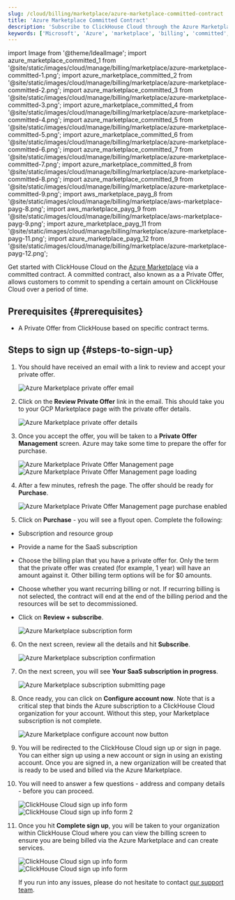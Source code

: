 ```yaml
---
slug: /cloud/billing/marketplace/azure-marketplace-committed-contract
title: 'Azure Marketplace Committed Contract'
description: 'Subscribe to ClickHouse Cloud through the Azure Marketplace (Committed Contract)'
keywords: ['Microsoft', 'Azure', 'marketplace', 'billing', 'committed', 'committed contract']
---
```


import Image from '@theme/IdealImage';
import azure_marketplace_committed_1 from '@site/static/images/cloud/manage/billing/marketplace/azure-marketplace-committed-1.png';
import azure_marketplace_committed_2 from '@site/static/images/cloud/manage/billing/marketplace/azure-marketplace-committed-2.png';
import azure_marketplace_committed_3 from '@site/static/images/cloud/manage/billing/marketplace/azure-marketplace-committed-3.png';
import azure_marketplace_committed_4 from '@site/static/images/cloud/manage/billing/marketplace/azure-marketplace-committed-4.png';
import azure_marketplace_committed_5 from '@site/static/images/cloud/manage/billing/marketplace/azure-marketplace-committed-5.png';
import azure_marketplace_committed_6 from '@site/static/images/cloud/manage/billing/marketplace/azure-marketplace-committed-6.png';
import azure_marketplace_committed_7 from '@site/static/images/cloud/manage/billing/marketplace/azure-marketplace-committed-7.png';
import azure_marketplace_committed_8 from '@site/static/images/cloud/manage/billing/marketplace/azure-marketplace-committed-8.png';
import azure_marketplace_committed_9 from '@site/static/images/cloud/manage/billing/marketplace/azure-marketplace-committed-9.png';
import aws_marketplace_payg_8 from '@site/static/images/cloud/manage/billing/marketplace/aws-marketplace-payg-8.png';
import aws_marketplace_payg_9 from '@site/static/images/cloud/manage/billing/marketplace/aws-marketplace-payg-9.png';
import azure_marketplace_payg_11 from '@site/static/images/cloud/manage/billing/marketplace/azure-marketplace-payg-11.png';
import azure_marketplace_payg_12 from '@site/static/images/cloud/manage/billing/marketplace/azure-marketplace-payg-12.png';

Get started with ClickHouse Cloud on the [Azure Marketplace](https://azuremarketplace.microsoft.com/en-us/marketplace/apps) via a committed contract. A committed contract, also known as a a Private Offer, allows customers to commit to spending a certain amount on ClickHouse Cloud over a period of time.

## Prerequisites {#prerequisites}

- A Private Offer from ClickHouse based on specific contract terms.

## Steps to sign up {#steps-to-sign-up}

1. You should have received an email with a link to review and accept your private offer.

    <Image img={azure_marketplace_committed_1} size="md" alt="Azure Marketplace private offer email" border/>

2. Click on the **Review Private Offer** link in the email. This should take you to your GCP Marketplace page with the private offer details.

    <Image img={azure_marketplace_committed_2} size="md" alt="Azure Marketplace private offer details" border/>

3. Once you accept the offer, you will be taken to a **Private Offer Management** screen. Azure may take some time to prepare the offer for purchase.

    <Image img={azure_marketplace_committed_3} size="md" alt="Azure Marketplace Private Offer Management page" border/>

    <Image img={azure_marketplace_committed_4} size="md" alt="Azure Marketplace Private Offer Management page loading" border/>

4. After a few minutes, refresh the page. The offer should be ready for **Purchase**.

    <Image img={azure_marketplace_committed_5} size="md" alt="Azure Marketplace Private Offer Management page purchase enabled" border/>

5. Click on **Purchase** - you will see a flyout open. Complete the following:

- Subscription and resource group
- Provide a name for the SaaS subscription
- Choose the billing plan that you have a private offer for. Only the term that the private offer was created (for example, 1 year) will have an amount against it. Other billing term options will be for $0 amounts.
- Choose whether you want recurring billing or not. If recurring billing is not selected, the contract will end at the end of the billing period and the resources will be set to decommissioned.
- Click on **Review + subscribe**.

    <Image img={azure_marketplace_committed_6} size="md" alt="Azure Marketplace subscription form" border/>

6. On the next screen, review all the details and hit **Subscribe**.

    <Image img={azure_marketplace_committed_7} size="md" alt="Azure Marketplace subscription confirmation" border/>

7. On the next screen, you will see **Your SaaS subscription in progress**.

    <Image img={azure_marketplace_committed_8} size="md" alt="Azure Marketplace subscription submitting page" border/>

8. Once ready, you can click on **Configure account now**. Note that is a critical step that binds the Azure subscription to a ClickHouse Cloud organization for your account. Without this step, your Marketplace subscription is not complete.

    <Image img={azure_marketplace_committed_9} size="md" alt="Azure Marketplace configure account now button" border/>

9. You will be redirected to the ClickHouse Cloud sign up or sign in page. You can either sign up using a new account or sign in using an existing account. Once you are signed in, a new organization will be created that is ready to be used and billed via the Azure Marketplace.

10. You will need to answer a few questions - address and company details - before you can proceed.

    <Image img={aws_marketplace_payg_8} size="md" alt="ClickHouse Cloud sign up info form" border/>

    <Image img={aws_marketplace_payg_9} size="md" alt="ClickHouse Cloud sign up info form 2" border/>

11. Once you hit **Complete sign up**, you will be taken to your organization within ClickHouse Cloud where you can view the billing screen to ensure you are being billed via the Azure Marketplace and can create services.

    <Image img={azure_marketplace_payg_11} size="sm" alt="ClickHouse Cloud sign up info form" border/>

    <Image img={azure_marketplace_payg_12} size="md" alt="ClickHouse Cloud sign up info form" border/>

    If you run into any issues, please do not hesitate to contact [our support team](https://clickhouse.com/support/program).
